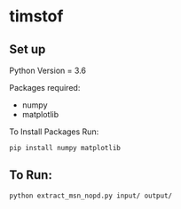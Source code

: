 # timstof
## Set up
Python Version = 3.6

Packages required:
   * numpy
   * matplotlib
   
To Install Packages Run:

    pip install numpy matplotlib


## To Run:
    python extract_msn_nopd.py input/ output/  
